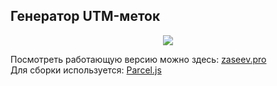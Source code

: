 <h2>Генератор UTM-меток</h2>

<p align="center">
  <a href="http://zaseev.pro/lab/utm-generator/">
    <img src="https://lh6.googleusercontent.com/otCDpbV02lJAr3-EdLP24NDgFjqeEXTuWqHuSXrO8ihE1ITE4cN58JmnQH553Y8ngxADIBNLWxbasw=w1304-h666">
  </a>
</p>

<p>
  Посмотреть работающую версию можно здесь: <a href="http://zaseev.pro/lab/utm-generator/">zaseev.pro</a><br>
  Для сборки используется: <a href="https://github.com/parcel-bundler/parcel">Parcel.js</a>
</p>

